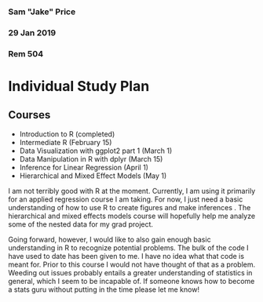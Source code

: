 ### Sam "Jake" Price
### 29 Jan 2019
### Rem 504

# Individual Study Plan
## Courses
* Introduction to R (completed)
* Intermediate R (February 15)
* Data Visualization with ggplot2 part 1 (March 1)
* Data Manipulation in R with dplyr (March 15)
* Inference for Linear Regression (April 1)
* Hierarchical and Mixed Effect Models (May 1)

I am not terribly good with R at the moment. Currently, I am using it primarily
for an applied regression course I am taking. For now, I just need a basic
understanding of how to use R to create figures and make inferences .
The hierarchical and mixed effects models course will hopefully help me
analyze some of the nested data for my grad project.

Going forward, however, I would like to also gain enough basic understanding
in R to recognize potential problems. The bulk of the code I have used to date
has been given to me. I have no idea what that code is meant for. Prior to this
course I would not have thought of that as a problem. Weeding out issues
probably entails a greater understanding of statistics in general, which I seem
to be incapable of. If someone knows how to become a stats guru without putting
in the time please let me know!
